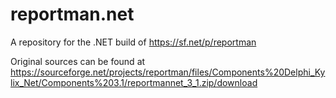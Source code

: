 # reportman.net
A repository for the .NET build of https://sf.net/p/reportman

Original sources can be found at https://sourceforge.net/projects/reportman/files/Components%20Delphi_Kylix_Net/Components%203.1/reportmannet_3_1.zip/download
